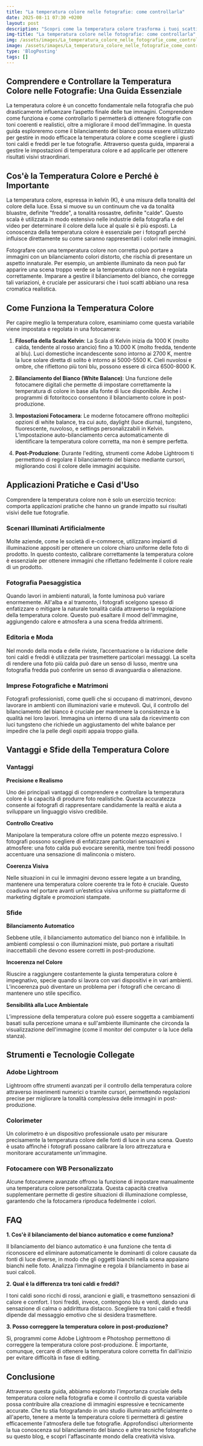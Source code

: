 ```yaml
---
title: "La temperatura colore nelle fotografie: come controllarla"
date: 2025-08-11 07:30 +0200
layout: post
description: "Scopri come la temperatura colore trasforma i tuoi scatti: bilancia white balance e gioca con toni caldi e freddi per foto più realistiche e coinvolgenti."
img-title: "La temperatura colore nelle fotografie: come controllarla"
img: /assets/images/La_temperatura_colore_nelle_fotografie_come_controllarla.jpg
image: /assets/images/La_temperatura_colore_nelle_fotografie_come_controllarla.jpg
type: 'BlogPosting'
tags: []
---
```


## Comprendere e Controllare la Temperatura Colore nelle Fotografie: Una Guida Essenziale

La temperatura colore è un concetto fondamentale nella fotografia che può drasticamente influenzare l’aspetto finale delle tue immagini. Comprendere come funziona e come controllarlo ti permetterà di ottenere fotografie con toni coerenti e realistici, oltre a migliorare il mood dell’immagine. In questa guida esploreremo come il bilanciamento del bianco possa essere utilizzato per gestire in modo efficace la temperatura colore e come scegliere i giusti toni caldi e freddi per le tue fotografie. Attraverso questa guida, imparerai a gestire le impostazioni di temperatura colore e ad applicarle per ottenere risultati visivi straordinari.

## Cos'è la Temperatura Colore e Perché è Importante

La temperatura colore, espressa in kelvin (K), è una misura della tonalità del colore della luce. Essa si muove su un continuum che va da tonalità bluastre, definite "fredde", a tonalità rossastre, definite "calde". Questo scala è utilizzata in modo estensivo nelle industrie della fotografia e del video per determinare il colore della luce al quale si è più esposti. La conoscenza della temperatura colore è essenziale per i fotografi perché influisce direttamente su come saranno rappresentati i colori nelle immagini.

Fotografare con una temperatura colore non corretta può portare a immagini con un bilanciamento colori distorto, che rischia di presentare un aspetto innaturale. Per esempio, un ambiente illuminato da neon può far apparire una scena troppo verde se la temperatura colore non è regolata correttamente. Imparare a gestire il bilanciamento del bianco, che corregge tali variazioni, è cruciale per assicurarsi che i tuoi scatti abbiano una resa cromatica realistica.

## Come Funziona la Temperatura Colore

Per capire meglio la temperatura colore, esaminiamo come questa variabile viene impostata e regolata in una fotocamera:

1. **Filosofia della Scala Kelvin**: La Scala di Kelvin inizia da 1000 K (molto calda, tendente al rosso arancio) fino a 10.000 K (molto fredda, tendente al blu). Luci domestiche incandescente sono intorno ai 2700 K, mentre la luce solare diretta di solito è intorno ai 5000-5500 K. Cieli nuvolosi e ombre, che riflettono più toni blu, possono essere di circa 6500-8000 K.

2. **Bilanciamento del Bianco (White Balance)**: Una funzione delle fotocamere digitali che permette di impostare correttamente la temperatura di colore in base alla fonte di luce disponibile. Anche i programmi di fotoritocco consentono il bilanciamento colore in post-produzione.

3. **Impostazioni Fotocamera**: Le moderne fotocamere offrono molteplici opzioni di white balance, tra cui auto, daylight (luce diurna), tungsteno, fluorescente, nuvoloso, e settings personalizzabili in Kelvin. L’impostazione auto-bilanciamento cerca automaticamente di identificare la temperatura colore corretta, ma non è sempre perfetta.

4. **Post-Produzione**: Durante l'editing, strumenti come Adobe Lightroom ti permettono di regolare il bilanciamento del bianco mediante cursori, migliorando così il colore delle immagini acquisite.

## Applicazioni Pratiche e Casi d'Uso

Comprendere la temperatura colore non è solo un esercizio tecnico: comporta applicazioni pratiche che hanno un grande impatto sui risultati visivi delle tue fotografie.

### Scenari Illuminati Artificialmente

Molte aziende, come le società di e-commerce, utilizzano impianti di illuminazione appositi per ottenere un colore chiaro uniforme delle foto di prodotto. In questo contesto, calibrare correttamente la temperatura colore è essenziale per ottenere immagini che riflettano fedelmente il colore reale di un prodotto.

### Fotografia Paesaggistica

Quando lavori in ambienti naturali, la fonte luminosa può variare enormemente. All'alba e al tramonto, i fotografi scelgono spesso di enfatizzare o mitigare la naturale tonalità calda attraverso la regolazione della temperatura colore. Questo può esaltare il mood dell'immagine, aggiungendo calore e atmosfera a una scena fredda altrimenti.

### Editoria e Moda

Nel mondo della moda e delle riviste, l’accentuazione o la riduzione delle toni caldi e freddi è utilizzata per trasmettere particolari messaggi. La scelta di rendere una foto più calda può dare un senso di lusso, mentre una fotografia fredda può conferire un senso di avanguardia o alienazione.

### Imprese Fotografiche e Matrimoni

Fotografi professionisti, come quelli che si occupano di matrimoni, devono lavorare in ambienti con illuminazioni varie e mutevoli. Qui, il controllo del bilanciamento del bianco è cruciale per mantenere la consistenza e la qualità nei loro lavori. Immagina un interno di una sala da ricevimento con luci tungsteno che richiede un aggiustamento del white balance per impedire che la pelle degli ospiti appaia troppo gialla.

## Vantaggi e Sfide della Temperatura Colore

### Vantaggi

**Precisione e Realismo**

Uno dei principali vantaggi di comprendere e controllare la temperatura colore è la capacità di produrre foto realistiche. Questa accuratezza consente ai fotografi di rappresentare candidamente la realtà e aiuta a sviluppare un linguaggio visivo credibile.

**Controllo Creativo**

Manipolare la temperatura colore offre un potente mezzo espressivo. I fotografi possono scegliere di enfatizzare particolari sensazioni e atmosfere: una foto calda può evocare serenità, mentre toni freddi possono accentuare una sensazione di malinconia o mistero.

**Coerenza Visiva**

Nelle situazioni in cui le immagini devono essere legate a un branding, mantenere una temperatura colore coerente tra le foto è cruciale. Questo coadiuva nel portare avanti un’estetica visiva uniforme su piattaforme di marketing digitale e promozioni stampate.

### Sfide

**Bilanciamento Automatico**

Sebbene utile, il bilanciamento automatico del bianco non è infallibile. In ambienti complessi o con illuminazioni miste, può portare a risultati inaccettabili che devono essere corretti in post-produzione.

**Incoerenza nel Colore**

Riuscire a raggiungere costantemente la giusta temperatura colore è impegnativo, specie quando si lavora con vari dispositivi e in vari ambienti. L’incoerenza può diventare un problema per i fotografi che cercano di mantenere uno stile specifico.

**Sensibilità alla Luce Ambientale**

L’impressione della temperatura colore può essere soggetta a cambiamenti basati sulla percezione umana e sull'ambiente illuminante che circonda la visualizzazione dell'immagine (come il monitor del computer o la luce della stanza).

## Strumenti e Tecnologie Collegate

### Adobe Lightroom

Lightroom offre strumenti avanzati per il controllo della temperatura colore attraverso inserimenti numerici o tramite cursori, permettendo regolazioni precise per migliorare la tonalità complessiva delle immagini in post-produzione.

### Colorimeter

Un colorimetro è un dispositivo professionale usato per misurare precisamente la temperatura colore delle fonti di luce in una scena. Questo è usato affinché i fotografi possano calibrare la loro attrezzatura e monitorare accuratamente un’immagine.

### Fotocamere con WB Personalizzato

Alcune fotocamere avanzate offrono la funzione di impostare manualmente una temperatura colore personalizzata. Questa capacità creativa supplementare permette di gestire situazioni di illuminazione complesse, garantendo che la fotocamera riproduca fedelmente i colori.

## FAQ

**1. Cos'è il bilanciamento del bianco automatico e come funziona?**

Il bilanciamento del bianco automatico è una funzione che tenta di riconoscere ed eliminare automaticamente le dominanti di colore causate da fonti di luce diverse, in modo che gli oggetti bianchi nella scena appaiano bianchi nelle foto. Analizza l’immagine e regola il bilanciamento in base ai suoi calcoli.

**2. Qual è la differenza tra toni caldi e freddi?**

I toni caldi sono ricchi di rossi, arancioni e gialli, e trasmettono sensazioni di calore e comfort. I toni freddi, invece, contengono blu e verdi, dando una sensazione di calma o addirittura distacco. Scegliere tra toni caldi e freddi dipende dal messaggio emotivo che si desidera trasmettere.

**3. Posso correggere la temperatura colore in post-produzione?**

Sì, programmi come Adobe Lightroom e Photoshop permettono di correggere la temperatura colore post-produzione. È importante, comunque, cercare di ottenere la temperatura colore corretta fin dall’inizio per evitare difficoltà in fase di editing.

## Conclusione

Attraverso questa guida, abbiamo esplorato l'importanza cruciale della temperatura colore nella fotografia e come il controllo di questa variabile possa contribuire alla creazione di immagini espressive e tecnicamente accurate. Che tu stia fotografando in uno studio illuminato artificialmente o all'aperto, tenere a mente la temperatura colore ti permetterà di gestire efficacemente l'atmosfera delle tue fotografie. Approfondisci ulteriormente la tua conoscenza sul bilanciamento del bianco e altre tecniche fotografiche su questo blog, e scopri l'affascinante mondo della creatività visiva.